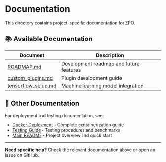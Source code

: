 # Documentation

This directory contains project-specific documentation for ZPO.

## 📚 Available Documentation

| Document | Description |
|----------|-------------|
| [ROADMAP.md](ROADMAP.md) | Development roadmap and future features |
| [custom_plugins.md](custom_plugins.md) | Plugin development guide |
| [tensorflow_setup.md](tensorflow_setup.md) | Machine learning model integration |

## 🔗 Other Documentation

For deployment and testing documentation, see:
- [Docker Deployment](../docker/README.md) - Complete containerization guide
- [Testing Guide](../testing/README.md) - Testing procedures and benchmarks
- [Main README](../README.md) - Project overview and quick start

---

**Need specific help?** Check the relevant documentation above or open an issue on GitHub. 